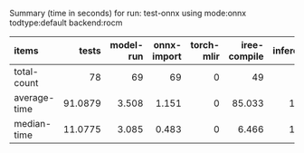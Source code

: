 Summary (time in seconds) for run: test-onnx using mode:onnx todtype:default backend:rocm

| items        |   tests |   model-run |   onnx-import |   torch-mlir |   iree-compile |   inference |
|:-------------|--------:|------------:|--------------:|-------------:|---------------:|------------:|
| total-count  | 78      |      69     |        69     |            0 |         49     |      29     |
| average-time | 91.0879 |       3.508 |         1.151 |            0 |         85.033 |       1.395 |
| median-time  | 11.0775 |       3.085 |         0.483 |            0 |          6.466 |       1.043 |

